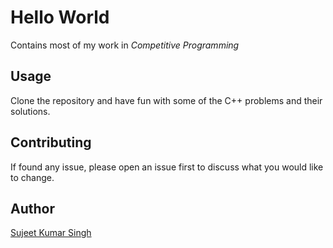 # Hello World

Contains most of my work in _Competitive Programming_

## Usage

Clone the repository and have fun with some of the C++ problems and their solutions.


## Contributing
If found any issue, please open an issue first to discuss what you would like to change.

## Author

[Sujeet Kumar Singh](https://singhsujeet0.web.app)
